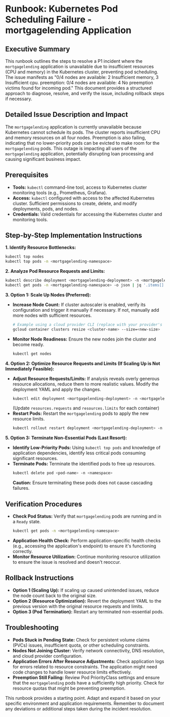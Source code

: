 # Runbook: Kubernetes Pod Scheduling Failure - mortgagelending Application

## Executive Summary

This runbook outlines the steps to resolve a P1 incident where the `mortgagelending` application is unavailable due to insufficient resources (CPU and memory) in the Kubernetes cluster, preventing pod scheduling. The issue manifests as "0/4 nodes are available: 2 Insufficient memory, 3 Insufficient cpu. preemption: 0/4 nodes are available: 4 No preemption victims found for incoming pod."  This document provides a structured approach to diagnose, resolve, and verify the issue, including rollback steps if necessary.


## Detailed Issue Description and Impact

The `mortgagelending` application is currently unavailable because Kubernetes cannot schedule its pods. The cluster reports insufficient CPU and memory resources on all four nodes.  Preemption is also failing, indicating that no lower-priority pods can be evicted to make room for the `mortgagelending` pods. This outage is impacting all users of the `mortgagelending` application, potentially disrupting loan processing and causing significant business impact.


## Prerequisites

* **Tools:** `kubectl` command-line tool, access to Kubernetes cluster monitoring tools (e.g., Prometheus, Grafana).
* **Access:**  `kubectl` configured with access to the affected Kubernetes cluster.  Sufficient permissions to create, delete, and modify deployments, pods, and nodes.
* **Credentials:** Valid credentials for accessing the Kubernetes cluster and monitoring tools.


## Step-by-Step Implementation Instructions

**1. Identify Resource Bottlenecks:**

```bash
kubectl top nodes
kubectl top pods -n <mortgagelending-namespace>
```

**2. Analyze Pod Resource Requests and Limits:**

```bash
kubectl describe deployment <mortgagelending-deployment> -n <mortgagelending-namespace>
kubectl get pods -n <mortgagelending-namespace> -o json | jq '.items[].spec.containers[].resources'
```

**3. Option 1: Scale Up Nodes (Preferred):**

* **Increase Node Count:**  If cluster autoscaler is enabled, verify its configuration and trigger it manually if necessary. If not, manually add more nodes with sufficient resources.
    ```bash
    # Example using a cloud provider CLI (replace with your provider's command)
    gcloud container clusters resize <cluster-name> --size=<new-size>
    ```
* **Monitor Node Readiness:** Ensure the new nodes join the cluster and become ready.
    ```bash
    kubectl get nodes
    ```

**4. Option 2: Optimize Resource Requests and Limits (If Scaling Up is Not Immediately Feasible):**

* **Adjust Resource Requests/Limits:** If analysis reveals overly generous resource allocations, reduce them to more realistic values. Modify the deployment YAML and apply the changes.
    ```bash
    kubectl edit deployment <mortgagelending-deployment> -n <mortgagelending-namespace>
    ```
    (Update `resources.requests` and `resources.limits` for each container)
* **Restart Pods:**  Restart the `mortgagelending` pods to apply the new resource limits.
    ```bash
    kubectl rollout restart deployment <mortgagelending-deployment> -n <mortgagelending-namespace>
    ```

**5. Option 3: Terminate Non-Essential Pods (Last Resort):**

* **Identify Low-Priority Pods:** Using `kubectl top pods` and knowledge of application dependencies, identify less critical pods consuming significant resources.
* **Terminate Pods:**  Terminate the identified pods to free up resources.
    ```bash
    kubectl delete pod <pod-name> -n <namespace>
    ```
    **Caution:** Ensure terminating these pods does not cause cascading failures.


## Verification Procedures

* **Check Pod Status:** Verify that `mortgagelending` pods are running and in a `Ready` state.
    ```bash
    kubectl get pods -n <mortgagelending-namespace>
    ```
* **Application Health Check:**  Perform application-specific health checks (e.g., accessing the application's endpoint) to ensure it's functioning correctly.
* **Monitor Resource Utilization:**  Continue monitoring resource utilization to ensure the issue is resolved and doesn't reoccur.


## Rollback Instructions

* **Option 1 (Scaling Up):** If scaling up caused unintended issues, reduce the node count back to the original size.
* **Option 2 (Resource Optimization):** Revert the deployment YAML to the previous version with the original resource requests and limits.
* **Option 3 (Pod Termination):** Restart any terminated non-essential pods.


## Troubleshooting

* **Pods Stuck in Pending State:** Check for persistent volume claims (PVCs) issues, insufficient quota, or other scheduling constraints.
* **Nodes Not Joining Cluster:** Verify network connectivity, DNS resolution, and cloud provider configuration.
* **Application Errors After Resource Adjustments:** Check application logs for errors related to resource constraints.  The application might need code changes to handle lower resource limits effectively.
* **Preemption Still Failing:** Review Pod PriorityClass settings and ensure that the `mortgagelending` pods have a sufficiently high priority.  Check for resource quotas that might be preventing preemption.


This runbook provides a starting point.  Adapt and expand it based on your specific environment and application requirements. Remember to document any deviations or additional steps taken during the incident resolution. 
